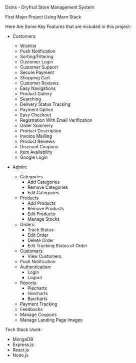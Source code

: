 Dsms - Dryfruit Store Management System

First Major Project Using Mern Stack

Here Are Some Key Features that are included in this project:

- Customers:
    - Wishlist
    - Push Notification
    - Sorting/Filtering
    - Customer Login
    - Customer Support
    - Secure Payment
    - Shopping Cart
    - Customer Reviews
    - Easy Navigations
    - Product Gallery
    - Searching
    - Delivery Status Tracking
    - Payment Option
    - Easy Checkout
    - Registration With Email Verification
    - Order Summery
    - Product Description
    - Invoice Mailling
    - Product Reviews
    - Discount Coupons
    - Item Availability
    - Google Login

- Admin:
    - Categories
        - Add Categories
        - Remove Categories
        - Edit Categories
    - Products
        - Add Products
        - Remove Products
        - Edit Products
        - Manage Stocks
    - Orders:
        - Track Status
        - Edit Order
        - Delete Order
        - Edit Tracking Status of Order
    - Customers
        - View Customers
    - Push Notification
    - Authentication:
        - Login
        - Logout
    - Reports:
        - Piecharts
        - linecharts
        - Barcharts
    - Payment Tracking
    - Feedbacks
    - Manage Coupons
    - Manage Landing Page Images

Tech Stack Used:
- MongoDB
- Express.js
- React.js
- Node.js







